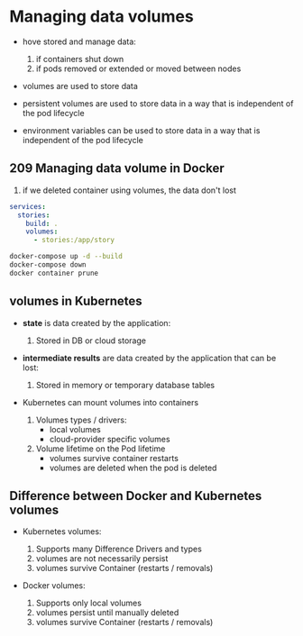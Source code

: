 # Managing data volumes

- hove stored and manage data:
    1. if containers shut down
    2. if pods removed or extended or moved between nodes

- volumes are used to store data
- persistent volumes are used to store data in a way that is independent of the pod lifecycle
- environment variables can be used to store data in a way that is independent of the pod lifecycle

## 209 Managing data volume in Docker

1. if we deleted container using volumes, the data don't lost

```yaml
services:
  stories:
    build: .
    volumes:
      - stories:/app/story
```

```bash
docker-compose up -d --build
docker-compose down
docker container prune
```

## volumes in Kubernetes

- **state** is data created by the application:
    1. Stored in DB or cloud storage
- **intermediate results** are data created by the application that can be lost:
    1. Stored in memory or temporary database tables

- Kubernetes can mount volumes into containers
    1. Volumes types / drivers:
        - local volumes
        - cloud-provider specific volumes
    2. Volume lifetime on the Pod lifetime
        - volumes survive container restarts
        - volumes are deleted when the pod is deleted

## Difference between Docker and Kubernetes volumes

- Kubernetes volumes:
    1. Supports many Difference Drivers and types
    2. volumes are not necessarily persist
    3. volumes survive Container (restarts /  removals)

- Docker volumes:
    1. Supports only local volumes
    2. volumes persist until manually deleted
    3. volumes survive Container (restarts /  removals)
